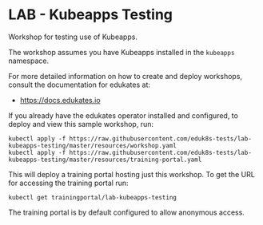 LAB - Kubeapps Testing
======================

Workshop for testing use of Kubeapps.

The workshop assumes you have Kubeapps installed in the `kubeapps` namespace.

For more detailed information on how to create and deploy workshops, consult
the documentation for edukates at:

* https://docs.edukates.io

If you already have the edukates operator installed and configured, to deploy
and view this sample workshop, run:

```
kubectl apply -f https://raw.githubusercontent.com/eduk8s-tests/lab-kubeapps-testing/master/resources/workshop.yaml
kubectl apply -f https://raw.githubusercontent.com/eduk8s-tests/lab-kubeapps-testing/master/resources/training-portal.yaml
```

This will deploy a training portal hosting just this workshop. To get the
URL for accessing the training portal run:

```
kubectl get trainingportal/lab-kubeapps-testing
```

The training portal is by default configured to allow anonymous access.
